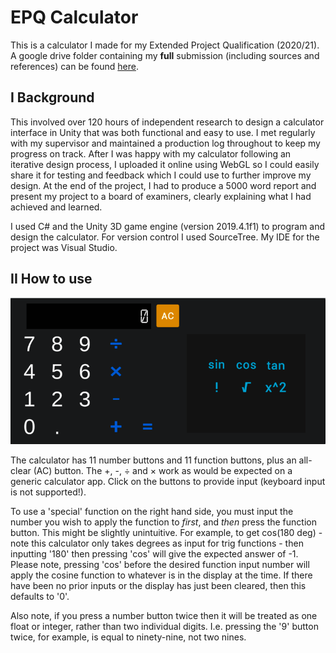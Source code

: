 # EPQ Calculator

This is a calculator I made for my Extended Project Qualification (2020/21). A google drive folder containing my **full** submission (including sources and references) can be found <a href="https://drive.google.com/drive/folders/17eVtX6k3sckr00V5xlsmQyD4ZomX0GNU?usp=drive_link" target="_blank">here</a>.

## I Background

This involved over 120 hours of independent research to design a calculator interface in Unity that was both functional and easy to use. I met regularly with my supervisor and maintained a production log throughout to keep my progress on track. After I was happy with my calculator following an iterative design process, I uploaded it online using WebGL so I could easily share it for testing and feedback which I could use to further improve my design. At the end of the project, I had to produce a 5000 word report and present my project to a board of examiners, clearly explaining what I had achieved and learned.

I used C# and the Unity 3D game engine (version 2019.4.1f1) to program and design the calculator. For version control I used SourceTree. My IDE for the project was Visual Studio.

## II How to use

![Screenshot of calculator](https://github.com/Theosdoor/EPQ_Calculator/blob/c7314bae3b8e1894356ba116e79ed16ebce2a30f/Calculator.png)

The calculator has 11 number buttons and 11 function buttons, plus an all-clear (AC) button. The +, -, ÷ and × work as would be expected on a generic calculator app. Click on the buttons to provide input (keyboard input is not supported!). 

To use a 'special' function on the right hand side, you must input the number you wish to apply the function to *first*, and *then* press the function button. This might be slightly unintuitive. For example, to get cos(180 deg) - note this calculator only takes degrees as input for trig functions - then inputting '180' then pressing 'cos' will give the expected answer of -1. Please note, pressing 'cos' before the desired function input number will apply the cosine function to whatever is in the display at the time. If there have been no prior inputs or the display has just been cleared, then this defaults to '0'.

Also note, if you press a number button twice then it will be treated as one float or integer, rather than two individual digits. I.e. pressing the '9' button twice, for example, is equal to ninety-nine, not two nines. 
